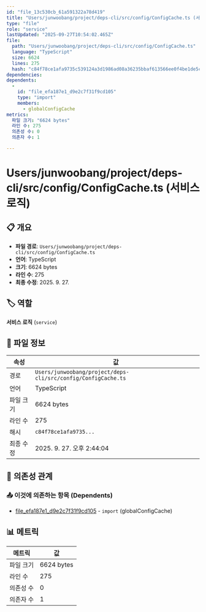 ```yaml
---
id: "file_13c530cb_61a591322a78d419"
title: "Users/junwoobang/project/deps-cli/src/config/ConfigCache.ts (서비스 로직)"
type: "file"
role: "service"
lastUpdated: "2025-09-27T10:54:02.465Z"
file:
  path: "Users/junwoobang/project/deps-cli/src/config/ConfigCache.ts"
  language: "TypeScript"
  size: 6624
  lines: 275
  hash: "c84f78ce1afa9735c539124a3d1986ad08a36235bbaf613566ee0f4be1de5c47"
dependencies:
dependents:
  -
    id: "file_efa187e1_d9e2c7f31f9cd105"
    type: "import"
    members:
      - globalConfigCache
metrics:
  파일 크기: "6624 bytes"
  라인 수: 275
  의존성 수: 0
  의존자 수: 1

---
```


# Users/junwoobang/project/deps-cli/src/config/ConfigCache.ts (서비스 로직)

## 📋 개요

- **파일 경로**: `Users/junwoobang/project/deps-cli/src/config/ConfigCache.ts`
- **언어**: TypeScript
- **크기**: 6624 bytes
- **라인 수**: 275
- **최종 수정**: 2025. 9. 27.

## 🏷️ 역할

**서비스 로직** (`service`)

## 📄 파일 정보

| 속성 | 값 |
|------|----|
| 경로 | `Users/junwoobang/project/deps-cli/src/config/ConfigCache.ts` |
| 언어 | TypeScript |
| 파일 크기 | 6624 bytes |
| 라인 수 | 275 |
| 해시 | `c84f78ce1afa9735...` |
| 최종 수정 | 2025. 9. 27. 오후 2:44:04 |

## 🔗 의존성 관계

### 📤 이것에 의존하는 항목 (Dependents)

- [file_efa187e1_d9e2c7f31f9cd105](file_efa187e1_d9e2c7f31f9cd105.md) - `import` (globalConfigCache)

## 📊 메트릭

| 메트릭 | 값 |
|--------|----|
| 파일 크기 | 6624 bytes |
| 라인 수 | 275 |
| 의존성 수 | 0 |
| 의존자 수 | 1 |

